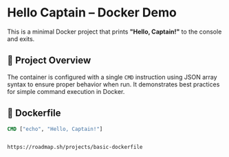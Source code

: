 # Hello Captain – Docker Demo

This is a minimal Docker project that prints **"Hello, Captain!"** to the console and exits.

## 🐳 Project Overview

The container is configured with a single `CMD` instruction using JSON array syntax to ensure proper behavior when run. It demonstrates best practices for simple command execution in Docker.

## 📄 Dockerfile

```dockerfile
CMD ["echo", "Hello, Captain!"]


https://roadmap.sh/projects/basic-dockerfile  